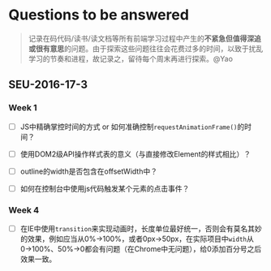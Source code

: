 # Questions to be answered

> 记录在码代码/读书/读文档等所有前端学习过程中产生的**不紧急但值得深追或很有意思**的问题。由于探索这些问题往往会花费过多的时间，以致于扰乱学习的节奏和进程，故记录之，留待每个周末再进行探索。@Yao

## SEU-2016-17-3

### Week 1

- [ ] JS中精确掌控时间的方式 or 如何准确控制`requestAnimationFrame()`的时间？

- [ ] 使用DOM2级API操作样式表的意义（与直接修改Element的样式相比）？


- [ ] outline的width是否包含在offsetWidth中？


- [ ] 如何在控制台中使用js代码触发某个元素的点击事件？


### Week 4

- [ ] 在IE中使用`transition`来实现动画时，长度单位最好统一，否则会有莫名其妙的效果，例如应当从0%$\to$100%，或者0px$\to$50px，在实际项目中`width`从0$\to$100%、50%$\to$0都会有问题（在Chrome中无问题），给0添加百分号之后效果一致。